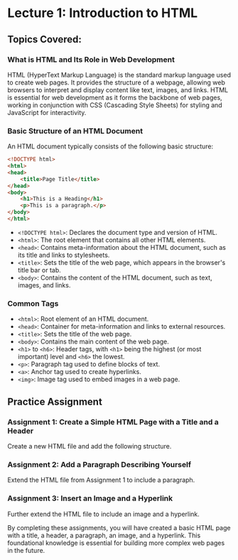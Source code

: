 # Lecture 1: Introduction to HTML

## Topics Covered:

### What is HTML and Its Role in Web Development

HTML (HyperText Markup Language) is the standard markup language used to create web pages. It provides the structure of a webpage, allowing web browsers to interpret and display content like text, images, and links. HTML is essential for web development as it forms the backbone of web pages, working in conjunction with CSS (Cascading Style Sheets) for styling and JavaScript for interactivity.

### Basic Structure of an HTML Document

An HTML document typically consists of the following basic structure:

```html
<!DOCTYPE html>
<html>
<head>
    <title>Page Title</title>
</head>
<body>
    <h1>This is a Heading</h1>
    <p>This is a paragraph.</p>
</body>
</html>
```

- `<!DOCTYPE html>`: Declares the document type and version of HTML.
- `<html>`: The root element that contains all other HTML elements.
- `<head>`: Contains meta-information about the HTML document, such as its title and links to stylesheets.
- `<title>`: Sets the title of the web page, which appears in the browser's title bar or tab.
- `<body>`: Contains the content of the HTML document, such as text, images, and links.

### Common Tags

- `<html>`: Root element of an HTML document.
- `<head>`: Container for meta-information and links to external resources.
- `<title>`: Sets the title of the web page.
- `<body>`: Contains the main content of the web page.
- `<h1>` to `<h6>`: Header tags, with `<h1>` being the highest (or most important) level and `<h6>` the lowest.
- `<p>`: Paragraph tag used to define blocks of text.
- `<a>`: Anchor tag used to create hyperlinks.
- `<img>`: Image tag used to embed images in a web page.

## Practice Assignment

### Assignment 1: Create a Simple HTML Page with a Title and a Header

Create a new HTML file and add the following structure.

### Assignment 2: Add a Paragraph Describing Yourself

Extend the HTML file from Assignment 1 to include a paragraph.

### Assignment 3: Insert an Image and a Hyperlink

Further extend the HTML file to include an image and a hyperlink.

By completing these assignments, you will have created a basic HTML page with a title, a header, a paragraph, an image, and a hyperlink. This foundational knowledge is essential for building more complex web pages in the future.
